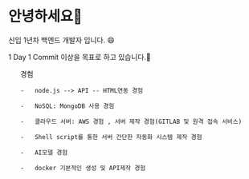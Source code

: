 # 안녕하세요👋


신입 1년차 백엔드 개발자 입니다. 😄

1 Day 1 Commit 이상을 목표로 하고 있습니다.🔭
<ol>
    경험
    
    -   node.js --> API -- HTML연동 경험

    -   NoSQL: MongoDB 사용 경험

    -   클라우드 서버: AWS 경험 , 서버 제작 경험(GITLAB 및 원격 접속 서비스)

    -   Shell script를 통한 서버 간단한 자동화 시스템 제작 경험

    -   AI모델 경험

    -   docker 기본적인 생성 및 API제작 경험 
<ul>
<!--
**gks6141/gks6141** is a ✨ _special_ ✨ repository because its `README.md` (this file) appears on your GitHub profile.

Here are some ideas to get you started:

- 🔭 I’m currently working on ...
- 🌱 I’m currently learning ...
- 👯 I’m looking to collaborate on ...
- 🤔 I’m looking for help with ...
- 💬 Ask me about ...
- 📫 How to reach me: ...
- 😄 Pronouns: ...
- ⚡ Fun fact: ...
-->
